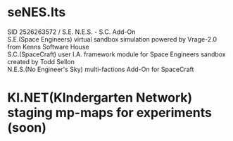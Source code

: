 # seNES.lts
SID 2526263572 / S.E. N.E.S. - S.C. Add-On   
S.E.(Space Engineers) virtual sandbox simulation powered by Vrage-2.0 from Kenns Software House   
S.C.(SpaceCraft) user I.A. framework module for Space Engineers sandbox created by Todd Sellon  
N.E.S.(No Engineer's Sky) multi-factions Add-On for SpaceCraft  
# KI.NET(KIndergarten Network) staging mp-maps for experiments (soon)    
